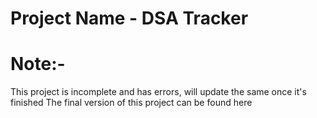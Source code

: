 # Project Name - DSA Tracker
# Note:-
This project is incomplete and has errors, will update the same once it's finished
The final version of this project can be found here 
